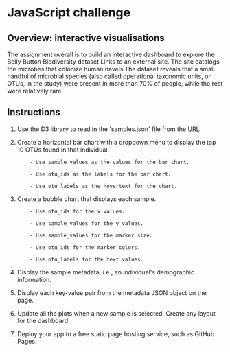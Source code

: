 # JavaScript challenge

## Overview: interactive visualisations

The assignment overall is to build an interactive dashboard to explore the Belly Button Biodiversity dataset Links to an external site. The site catalogs the microbes that colonize human navels.The dataset reveals that a small handful of microbial species (also called operational taxonomic units, or OTUs, in the study) were present in more than 70% of people, while the rest were relatively rare.

## Instructions

1.	Use the D3 library to read in the 'samples.json' file from the [URL](https://2u-data-curriculum-team.s3.amazonaws.com/dataviz-classroom/v1.1/14-Interactive-Web-Visualizations/02-Homework/samples.json)

2.	Create a horizontal bar chart with a dropdown menu to display the top 10 OTUs found in that individual.
   
            - Use sample_values as the values for the bar chart.
   
            - Use otu_ids as the labels for the bar chart.
    
            - Use otu_labels as the hovertext for the chart.
    
3.	Create a bubble chart that displays each sample.

            - Use otu_ids for the x values.
   
            - Use sample_values for the y values.
   
            - Use sample_values for the marker size.
   
            - Use otu_ids for the marker colors.
   
            - Use otu_labels for the text values.

4.	Display the sample metadata, i.e., an individual's demographic information.

5.	Display each key-value pair from the metadata JSON object on the page.

6. Update all the plots when a new sample is selected. Create any layout for the dashboard.

7.	Deploy your app to a free static page hosting service, such as GitHub Pages.



